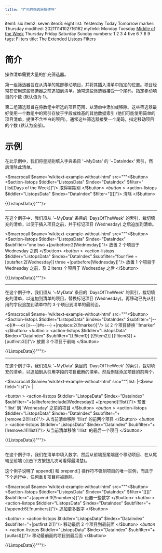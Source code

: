 ```yaml
---
title: '扩充的筛选器操作符'
---
```


item1: six
item2: seven
item3: eight
list: Yesterday Today Tomorrow
marker: Thursday
modified: 20211114102716162
myfield: Monday Tuesday [Middle of the Week](#Middle%20of%20the%20Week) Thursday Friday Saturday Sunday
numbers: 1 2 3 4 five 6 7 8 9
tags: Filters
title: The Extended Listops Filters

# 简介

操作清单需要大量的扩充筛选器。

第一组筛选器旨在从清单的尾部移动项目，并将其插入清单中指定的位置。项目经常在使用这些筛选器之前追加到清单。通常这些筛选器接受一个尾码，指定移动项目的个数  (默认值为 1)。

第二组筛选器旨在将数组中所选的项目范围，从清单中添加或移除。这些筛选器最好使用一个数组中的索引存放于字段或维基的其他数据索引 (他们可能使用简单的项目清单，提供不含空白的项目)。通常这些筛选器接受一个尾码，指定移动项目的个数 (默认为全部)。

# 示例

在此示例中，我们将星期别填入字典条目 '~MyData' 的 '~DataIndex' 索引，然后清除此清单。

<$macrocall $name='wikitext-example-without-html'
src="""<$button>
<$action-listops $tiddler="ListopsData" $index="DataIndex" $filter="[list[Days of the Week]]"/>
取得星期别
</$button> 
<$button>
<$action-listops $tiddler="ListopsData" $index="DataIndex" $filter="[[]]"/>
清除
</$button>

{{ListopsData}}"""/>

---

在这个例子中，我们须从 '~MyData' 条目的 'DaysOfTheWeek' 的索引，裁切填充的清单，以便于插入项目之前，并于标记项目 (Wednesday) 之后追加到清单。

<$macrocall $name='wikitext-example-without-html'
src="""<$button>
<$action-listops $tiddler="ListopsData" $index="DataIndex" $subfilter="one two +[putbefore:2[Wednesday]]"/>
放置 2 个项目于 Wednesday 之前
</$button> 
<$button>
<$action-listops $tiddler="ListopsData" $index="DataIndex" $subfilter="four five +[putafter:2[Wednesday]] three +[putbefore[Wednesday]]"/>
放置 1 个项目于 Wednesday 之前，及 2 Items 个项目于 Wednesday 之后
</$button>

{{ListopsData}}"""/>

---

在这个例子中，我们须从 '~MyData' 条目的 'DaysOfTheWeek' 的索引，裁切填充的清单，以追加到清单的项目，替换标记项目 (Wednesday)。再移动已先从引用的字段追加到清单中的 3 个项目到清单的最前面。

<$macrocall $name='wikitext-example-without-html'
src="""<$button>
<$action-listops $tiddler="ListopsData" $index="DataIndex" $subfilter="[---o](#---o) [o---](#o---) +[replace:2{!!marker}]"/>
以 2 个项目替换 '!!marker'
</$button>
<$button>
<$action-listops $tiddler="ListopsData" $index="DataIndex" $subfilter="[{!!item1}] [{!!item2}] [{!!item3}] +[putfirst:3[]]"/>
放置 3 个项目于前端
</$button>

{{ListopsData}}"""/>

---

在这个例子中，我们须从 '~MyData' 条目的 'DaysOfTheWeek' 的索引，裁切填充的清单，以追加到从引用字段的项目截断的清单。然后删除添加项目的前两个。

<$macrocall $name='wikitext-example-without-html'
src="""|list: |<$view field="list"/> |

<$button>
<$action-listops $tiddler="ListopsData" $index="DataIndex" $subfilter="+[allbefore:include[Wednesday]] +[prepend{!!list}]"/>
预置 '!!list' 到 'Wednesday' 之前的项目
</$button> 
<$button>
<$action-listops $tiddler="ListopsData" $index="DataIndex" $subfilter="+[remove:2{!!list}]"/>
从当前清单移除 '!!list' 的前两个项目
</$button>
<$button>
<$action-listops $tiddler="ListopsData" $index="DataIndex" $subfilter="+[!remove:1{!!list}]"/>
从当前清单移除 '!!list' 的最后一个项目
</$button>

{{ListopsData}}"""/>

---

在这个例子中，我们在清单中填入数字，然后从前端至尾端逐个移动项目、在从尾端至前端 (点击下方按钮几次可看得最清楚)。

这个例子说明了 append[] 和 prepend[] 操作符不强制项目的唯一实例，而且于下个运行中，任何重复项目将被删除。

<$macrocall $name='wikitext-example-without-html'
src="""<$button>
<$action-listops $tiddler="ListopsData" $index="DataIndex" $filter="[[]]" $subfilter="+[append:3{!!numbers}]"/>
设置一些数字
</$button>
<$button>
<$action-listops $tiddler="ListopsData" $index="DataIndex" $subfilter="+[!append:6{!!numbers}]"/>
追加更多数字
</$button>

<$button>
<$action-listops $tiddler="ListopsData" $index="DataIndex" $subfilter="+[putfirst:2[]]"/>
移动最后 2 个项目到最前面
</$button>
<$button>
<$action-listops $tiddler="ListopsData" $index="DataIndex" $subfilter="+[putlast[]]"/>
移动最前面的项目到最后面
</$button>

{{ListopsData}}"""/>
